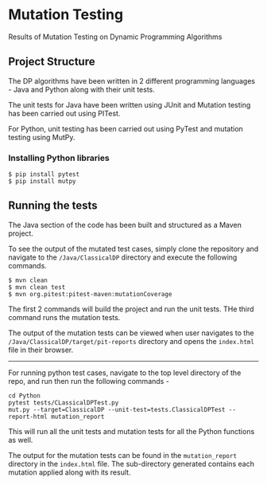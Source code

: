 # Mutation Testing
Results of Mutation Testing on Dynamic Programming Algorithms

## Project Structure

The DP algorithms have been written in 2 different programming languages - Java and Python along with their unit tests.

The unit tests for Java have been written using JUnit and Mutation testing has been carried out using PITest.

For Python, unit testing has been carried out using PyTest and mutation testing using MutPy.

### Installing Python libraries

```
$ pip install pytest
$ pip install mutpy
```

## Running the tests

The Java section of the code has been built and structured as a Maven project.

To see the output of the mutated test cases, simply clone the repository and navigate to the `/Java/ClassicalDP` directory and execute the following commands.

```
$ mvn clean
$ mvn clean test
$ mvn org.pitest:pitest-maven:mutationCoverage
```

The first 2 commands will build the project and run the unit tests. THe third command runs the mutation tests.

The output of the mutation tests can be viewed when user navigates to the `/Java/ClassicalDP/target/pit-reports` directory and opens the `index.html` file in their browser.

<hr>

For running python test cases, navigate to the top level directory of the repo, and run then run the following commands -

```
cd Python 
pytest tests/CLassicalDPTest.py
mut.py --target=ClassicalDP --unit-test=tests.ClassicalDPTest --report-html mutation_report
```

This will run all the unit tests and mutation tests for all the Python functions as well.

The output for the mutation tests can be found in the `mutation_report` directory in the `index.html` file. The sub-directory generated contains each mutation applied along with its result.
